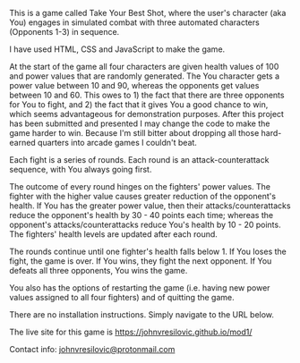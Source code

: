 This is a game called Take Your Best Shot, where the user's character (aka You) engages in simulated combat with three automated characters (Opponents 1-3) in sequence.    

I have used HTML, CSS and JavaScript to make the game. 

At the start of the game all four characters are given health values of 100 and power values that are randomly generated.  The You character gets a power value between 10 and 90, whereas the opponents get values between 10 and 60.  This owes to 1) the fact that there are three opponents for You to fight, and 2) the fact that it gives You a good chance to win, which seems advantageous for demonstration purposes.  After this project has been submitted and presented I may change the code to make the game harder to win.  Because I'm still bitter about dropping all those hard-earned quarters into arcade games I couldn't beat.  

Each fight is a series of rounds.  Each round is an attack-counterattack sequence, with You always going first.  

The outcome of every round hinges on the fighters' power values.  The fighter with the higher value causes greater reduction of the opponent's health.  If You has the greater power value, then their attacks/counterattacks reduce the opponent's health by 30 - 40 points each time; whereas the opponent's attacks/counterattacks reduce You's health by 10 - 20 points.  The fighters' health levels are updated after each round.

The rounds continue until one fighter's health falls below 1.  If You loses the fight, the game is over.  If You wins, they fight the next opponent.  If You defeats all three opponents, You wins the game.

You also has the options of restarting the game (i.e. having new power values assigned to all four fighters) and of quitting the game.

There are no installation instructions.  Simply navigate to the URL below.

The live site for this game is https://johnvresilovic.github.io/mod1/

Contact info: johnvresilovic@protonmail.com